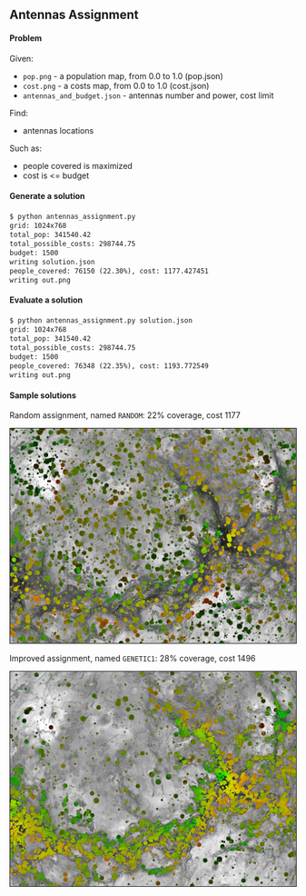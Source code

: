 ## Antennas Assignment

#### Problem

Given:

- `pop.png` - a population map, from 0.0 to 1.0 (pop.json)
- `cost.png` - a costs map, from 0.0 to 1.0 (cost.json)
- `antennas_and_budget.json` - antennas number and power, cost limit

Find:

- antennas locations

Such as:

- people covered is maximized
- cost is <= budget

#### Generate a solution

	$ python antennas_assignment.py 
	grid: 1024x768
	total_pop: 341540.42
	total_possible_costs: 298744.75
	budget: 1500
	writing solution.json
	people_covered: 76150 (22.30%), cost: 1177.427451
	writing out.png

#### Evaluate a solution

	$ python antennas_assignment.py solution.json 
	grid: 1024x768
	total_pop: 341540.42
	total_possible_costs: 298744.75
	budget: 1500
	people_covered: 76348 (22.35%), cost: 1193.772549
	writing out.png

#### Sample solutions

Random assignment, named `RANDOM`: 22% coverage, cost 1177

<img src="out_22_1177_RANDOM.png" width="512" border="1" />

Improved assignment, named `GENETIC1`: 28% coverage, cost 1496

<img src="out_28_1496_GENETIC1.png" width="512" border="1" />
